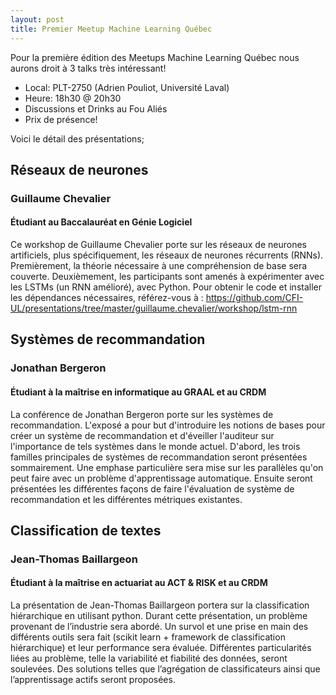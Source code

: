 ```yaml
---
layout: post
title: Premier Meetup Machine Learning Québec
---
```


Pour la première édition des Meetups Machine Learning Québec nous aurons droit à 3 talks très intéressant!

- Local: PLT-2750 (Adrien Pouliot, Université Laval)
- Heure: 18h30 @ 20h30
- Discussions et Drinks au Fou Aliés
- Prix de présence!

Voici le détail des présentations;

## Réseaux de neurones
### Guillaume Chevalier
#### Étudiant au Baccalauréat en Génie Logiciel

Ce workshop de Guillaume Chevalier porte sur les réseaux de neurones artificiels, plus spécifiquement, les réseaux de neurones récurrents (RNNs). Premièrement, la théorie nécessaire à une compréhension de base sera couverte. Deuxièmement, les participants sont amenés à expérimenter avec les LSTMs (un RNN amélioré), avec Python. Pour obtenir le code et installer les dépendances nécessaires, référez-vous à : https://github.com/CFI-UL/presentations/tree/master/guillaume.chevalier/workshop/lstm-rnn

## Systèmes de recommandation
### Jonathan Bergeron
#### Étudiant à la maîtrise en informatique au GRAAL et au CRDM

La conférence de Jonathan Bergeron porte sur les systèmes de recommandation. 
L'exposé a pour but d'introduire les notions de bases pour créer un système de recommandation et d'éveiller l'auditeur sur l'importance de tels systèmes dans le monde actuel.
D'abord, les trois familles principales de systèmes de recommandation seront présentées sommairement. 
Une emphase particulière sera mise sur les parallèles qu'on peut faire avec un problème d'apprentissage automatique.
Ensuite seront présentées les différentes façons de faire l'évaluation de système de recommandation et les différentes métriques existantes.

## Classification de textes
### Jean-Thomas Baillargeon
#### Étudiant à la maîtrise en actuariat au ACT & RISK et au CRDM

La présentation de Jean-Thomas Baillargeon portera sur la classification hiérarchique en utilisant python. Durant cette présentation, un problème provenant de l’industrie sera abordé. 
Un survol et une prise en main des différents outils sera fait (scikit learn + framework de classification hiérarchique) et leur performance sera évaluée. Différentes particularités liées au problème, telle la variabilité et fiabilité des données, seront soulevées. Des solutions telles que l’agrégation de classificateurs ainsi que l’apprentissage actifs seront proposées.

